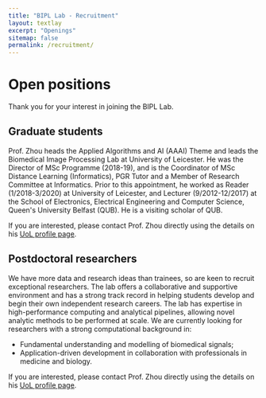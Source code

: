 ```yaml
---
title: "BIPL Lab - Recruitment"
layout: textlay
excerpt: "Openings"
sitemap: false
permalink: /recruitment/
---
```


# Open positions

Thank you for your interest in joining the BIPL Lab.

## Graduate students

Prof. Zhou heads the Applied Algorithms and AI (AAAI) Theme and leads the Biomedical Image Processing Lab at University of Leicester. He was the Director of MSc Programme (2018-19), and is the Coordinator of MSc Distance Learning (Informatics), PGR Tutor and a Member of Research Committee at Informatics. Prior to this appointment, he worked as Reader (1/2018-3/2020) at University of Leicester, and Lecturer (9/2012-12/2017) at the School of Electronics, Electrical Engineering and Computer Science, Queen's University Belfast (QUB). He is a visiting scholar of QUB.

If you are interested, please contact Prof. Zhou directly using the details on his [UoL profile page](https://www2.le.ac.uk/departments/informatics/people/huiyu-zhou).

## Postdoctoral researchers

We have more data and research ideas than trainees, so are keen to recruit exceptional researchers. The lab offers a collaborative and supportive environment and has a strong track record in helping students develop and begin their own independent research careers. The lab has expertise in high-performance computing and analytical pipelines, allowing novel analytic methods to be performed at scale. We are currently looking for researchers with a strong computational background in:

- Fundamental understanding and modelling of biomedical signals;
- Application-driven development in collaboration with professionals in medicine and biology.   

If you are interested, please contact Prof. Zhou directly using the details on his [UoL profile page](https://www2.le.ac.uk/departments/informatics/people/huiyu-zhou).
